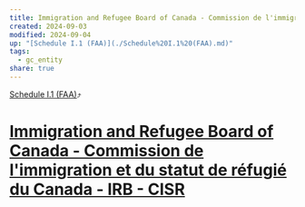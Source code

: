 ```yaml
---
title: Immigration and Refugee Board of Canada - Commission de l'immigration et du statut de réfugié du Canada - IRB - CISR
created: 2024-09-03
modified: 2024-09-04
up: "[Schedule I.1 (FAA)](./Schedule%20I.1%20(FAA).md)"
tags:
  - gc_entity
share: true
---
```

[Schedule I.1 (FAA)](./Schedule%20I.1%20(FAA).md)⤴️
# [Immigration and Refugee Board of Canada - Commission de l'immigration et du statut de réfugié du Canada - IRB - CISR](Immigration%20and%20Refugee%20Board%20of%20Canada%20-%20Commission%20de%20l'immigration%20et%20du%20statut%20de%20r%C3%A9fugi%C3%A9%20du%20Canada%20-%20IRB%20-%20CISR.md)
